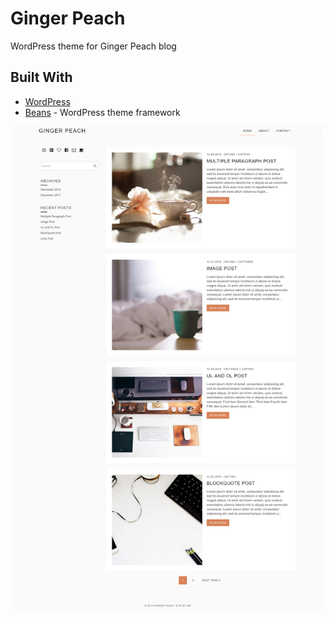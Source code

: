 # Ginger Peach

WordPress theme for Ginger Peach blog

## Built With

* [WordPress](https://wordpress.org/)
* [Beans](https://www.getbeans.io/) - WordPress theme framework

![Ginger Peach homepage](https://github.com/shiningsilk/ginger-peach-wordpress/blob/master/img/ginger-peach-home.jpg)
